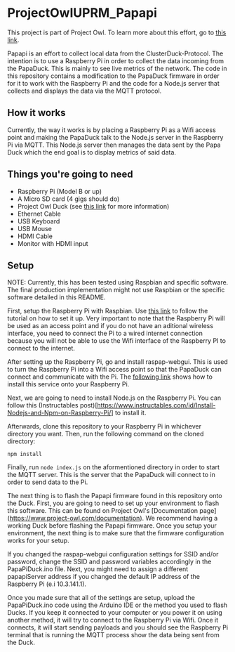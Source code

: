 # ProjectOwlUPRM_Papapi

This project is part of Project Owl. To learn more about this effort, go to [this link](https://github.com/Project-Owl/ClusterDuck-Protocol).

Papapi is an effort to collect local data from the ClusterDuck-Protocol. The intention is to use a Raspberry Pi in order to collect the data incoming from the PapaDuck. This is mainly to see live metrics of the network. The code in this repository contains a modification to the PapaDuck firmware in order for it to work with the Raspberry Pi and the code for a Node.js server that collects and displays the data via the MQTT protocol.

## How it works
Currently, the way it works is by placing a Raspberry Pi as a Wifi access point and making the PapaDuck talk to the Node.js server in the Raspberry Pi via MQTT. This Node.js server then manages the data sent by the Papa Duck which the end goal is to display metrics of said data.

## Things you're going to need

* Raspberry Pi (Model B or up)
* A Micro SD card (4 gigs should do)
* Project Owl Duck (see [this link](https://github.com/Project-Owl/ClusterDuck-Protocol) for more information)
* Ethernet Cable
* USB Keyboard
* USB Mouse
* HDMI Cable
* Monitor with HDMI input

## Setup
NOTE: Currently, this has been tested using Raspbian and specific software. The final production implementation might not use Raspbian or the specific software detailed in this README.

First, setup the Raspberry Pi with Raspbian. Use [this link](https://projects.raspberrypi.org/en/projects/raspberry-pi-setting-up) to follow the tutorial on how to set it up. Very important to note that the Raspberry Pi will be used as an access point and if you do not have an aditional wireless interface, you need to connect the Pi to a wired internet connection because you will not be able to use the Wifi interface of the Raspberry PI to connect to the internet. 

After setting up the Raspberry Pi, go and install raspap-webgui. This is used to turn the Raspberry Pi into a Wifi access point so that the PapaDuck can connect and communicate with the Pi. The [following link](https://github.com/billz/raspap-webgui) shows how to install this service onto your Raspberry Pi. 

Next, we are going to need to install Node.js on the Raspberry Pi. You can follow this (Instructables post)[https://www.instructables.com/id/Install-Nodejs-and-Npm-on-Raspberry-Pi/] to install it. 

Afterwards, clone this repository to your Raspberry Pi in whichever directory you want. Then, run the following command on the cloned directory:

```
npm install
```

Finally, run `node index.js` on the aformentioned directory in order to start the MQTT server. This is the server that the PapaDuck will connect to in order to send data to the Pi.

The next thing is to flash the Papapi firmware found in this repository onto the Duck. First, you are going to need to set up your environment to flash this software. This can be found on Project Owl's [Documentation page] (https://www.project-owl.com/documentation). We recommend having a working Duck before flashing the Papapi firmware. Once you setup your environment, the next thing is to make sure that the firmware configuration works for your setup.

If you changed the raspap-webgui configuration settings for SSID and/or password, change the SSID and password variables accordingly in the PapaPiDuck.ino file. Next, you might need to assign a different papapiServer address if you changed the default IP address of the Raspberry Pi (e.i 10.3.141.1).

Once you made sure that all of the settings are setup, upload the PapaPiDuck.ino code using the Arduino IDE or the method you used to flash Ducks. If you keep it connected to your computer or you power it on using another method, it will try to connect to the Raspberry Pi via Wifi. Once it connects, it will start sending payloads and you should see the Raspberry Pi terminal that is running the MQTT process show the data being sent from the Duck.





